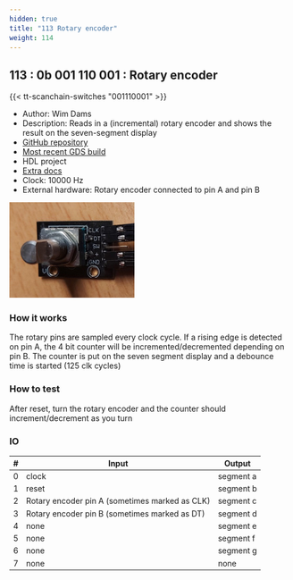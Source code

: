 ```yaml
---
hidden: true
title: "113 Rotary encoder"
weight: 114
---
```


## 113 : 0b 001 110 001 : Rotary encoder

{{< tt-scanchain-switches "001110001" >}}

* Author: Wim Dams
* Description: Reads in a (incremental) rotary encoder and shows the result on the seven-segment display
* [GitHub repository](https://github.com/wimdams/tt02-rotary-encoder)
* [Most recent GDS build](https://github.com/wimdams/tt02-rotary-encoder/actions/runs/3597409394)
* HDL project
* [Extra docs]()
* Clock: 10000 Hz
* External hardware: Rotary encoder connected to pin A and pin B

![picture](images/rotary_encoder.png)

### How it works

The rotary pins are sampled every clock cycle. If a rising edge is detected on pin A, the 4 bit counter will be incremented/decremented depending on pin B. The counter is put on the seven segment display and a debounce time is started (125 clk cycles) 

### How to test

After reset, turn the rotary encoder and the counter should increment/decrement as you turn

### IO

| # | Input        | Output       |
|---|--------------|--------------|
| 0 | clock  | segment a |
| 1 | reset  | segment b |
| 2 | Rotary encoder pin A (sometimes marked as CLK)  | segment c |
| 3 | Rotary encoder pin B (sometimes marked as DT)  | segment d |
| 4 | none  | segment e |
| 5 | none  | segment f |
| 6 | none  | segment g |
| 7 | none  | none |
